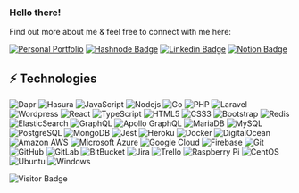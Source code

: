 ### Hello there!

Find out more about me & feel free to connect with me here:

[![Personal Portfolio](https://img.shields.io/badge/www.-faizahmed.in-black)](https://faizahmed.in)
[![Hashnode Badge](https://img.shields.io/badge/-blog.faizahmed.in-darkblue?style=flat-square&logo=Hashnode&logoColor=white&link=http://blog.faizahmed.in/)](https://blog.faizahmed.in/)
[![Linkedin Badge](https://img.shields.io/badge/-faizahmedfarooqui-blue?style=flat-square&logo=Linkedin&logoColor=white&link=https://www.linkedin.com/in/faizahmedfarooqui/)](https://www.linkedin.com/in/faizahmedfarooqui/)
[![Notion Badge](https://img.shields.io/badge/-faizahmed.notion.site-white?style=flat-square&logo=Notion&logoColor=black&link=https://faizahmed.notion.site/Hey-I-m-Faiz-A-Farooqui-1f271e964e8f485d989327e788d4aef7)](https://faizahmed.notion.site/Hey-I-m-Faiz-A-Farooqui-1f271e964e8f485d989327e788d4aef7)


## ⚡ Technologies

![Dapr](https://img.shields.io/badge/-Dapr-black?style=flat-square&logo=dapr)
![Hasura](https://img.shields.io/badge/-Hasura-f8fcff?style=flat-square&logo=hasura)
![JavaScript](https://img.shields.io/badge/-JavaScript-black?style=flat-square&logo=javascript)
![Nodejs](https://img.shields.io/badge/-Nodejs-black?style=flat-square&logo=Node.js)
![Go](https://img.shields.io/badge/-Go-black?style=flat-square&logo=go)
![PHP](https://img.shields.io/badge/-PHP-black?style=flat-square&logo=php)
![Laravel](https://img.shields.io/badge/-Laravel-black?style=flat-square&logo=laravel)
![Wordpress](https://img.shields.io/badge/-Wordpress-black?style=flat-square&logo=wordpress)
![React](https://img.shields.io/badge/-React-black?style=flat-square&logo=react)
![TypeScript](https://img.shields.io/badge/-TypeScript-black?style=flat-square&logo=typescript)
![HTML5](https://img.shields.io/badge/-HTML5-E34F26?style=flat-square&logo=html5&logoColor=white)
![CSS3](https://img.shields.io/badge/-CSS3-1572B6?style=flat-square&logo=css3)
![Bootstrap](https://img.shields.io/badge/-Bootstrap-563D7C?style=flat-square&logo=bootstrap)
![Redis](https://img.shields.io/badge/-Redis-black?style=flat-square&logo=Redis)
![ElasticSearch](https://img.shields.io/badge/-ElasticSearch-005571?style=flat-square&logo=elasticsearch)
![GraphQL](https://img.shields.io/badge/-GraphQL-E10098?style=flat-square&logo=graphql)
![Apollo GraphQL](https://img.shields.io/badge/-Apollo%20GraphQL-311C87?style=flat-square&logo=apollo-graphql)
![MariaDB](https://img.shields.io/badge/-MariaDB-336791?style=flat-square&logo=mariadb)
![MySQL](https://img.shields.io/badge/-MySQL-black?style=flat-square&logo=mysql)
![PostgreSQL](https://img.shields.io/badge/-PostgreSQL-black?style=flat-square&logo=PostgreSQL)
![MongoDB](https://img.shields.io/badge/-MongoDB-black?style=flat-square&logo=mongodb)
![Jest](https://img.shields.io/badge/-Jest-black?style=flat-square&logo=jest)
![Heroku](https://img.shields.io/badge/-Heroku-430098?style=flat-square&logo=heroku)
![Docker](https://img.shields.io/badge/-Docker-black?style=flat-square&logo=docker)
![DigitalOcean](https://img.shields.io/badge/-Digital%20Ocean-darkblue?style=flat-square&logo=digitalocean)
![Amazon AWS](https://img.shields.io/badge/Amazon%20AWS-232F3E?style=flat-square&logo=amazon-aws)
![Microsoft Azure](https://img.shields.io/badge/Microsoft%20Azure-232F7E?style=flat-square&logo=microsoft-azure)
![Google Cloud](https://img.shields.io/badge/Google%20Cloud-black?style=flat-square&logo=google-cloud)
![Firebase](https://img.shields.io/badge/-Firebase-black?style=flat-square&logo=firebase)
![Git](https://img.shields.io/badge/-Git-black?style=flat-square&logo=git)
![GitHub](https://img.shields.io/badge/-GitHub-181717?style=flat-square&logo=github)
![GitLab](https://img.shields.io/badge/-GitLab-FCA121?style=flat-square&logo=gitlab)
![BitBucket](https://img.shields.io/badge/-BitBucket-darkblue?style=flat-square&logo=bitbucket)
![Jira](https://img.shields.io/badge/-jira-black?style=flat-square&logo=jira)
![Trello](https://img.shields.io/badge/-Trello-black?style=flat-square&logo=trello)
![Raspberry Pi](https://img.shields.io/badge/-Raspberry%20Pi-C51A4A?style=flat-square&logo=Raspberry-Pi)
![CentOS](https://img.shields.io/badge/-Centos-black?style=flat-square&logo=centos)
![Ubuntu](https://img.shields.io/badge/-Ubuntu-black?style=flat-square&logo=ubuntu)
![Windows](https://img.shields.io/badge/-Windows-black?style=flat-square&logo=windows)

![Visitor Badge](https://visitor-badge.laobi.icu/badge?page_id=faizahmedfarooqui.faizahmedfarooqui)
<!--
![Top Langs](https://github-readme-stats.vercel.app/api/top-langs/?username=faizahmedfarooqui&hide=TeX&layout=compact)
-->

<!--
# Top Repositories:
-->

<!--
### [express-typescript](https://github.com/geekyants/express-typescript) [![GitHub stars](https://img.shields.io/github/stars/geekyants/express-typescript?style=social&label=Star&maxAge=2592000)](https://GitHub.com/geekyants/express-typescript/stargazers/) [![GitHub forks](https://img.shields.io/github/forks/geekyants/express-typescript?style=social&label=Fork&maxAge=2592000)](https://GitHub.com/geekyants/express-typescript/network/) -->

<!--
### [nodejs](https://github.com/faizahmedfarooqui/nodejs) [![GitHub stars](https://img.shields.io/github/stars/faizahmedfarooqui/nodejs?style=social&label=Star&maxAge=2592000)](https://GitHub.com/faizahmedfarooqui/nodejs/stargazers/) [![GitHub forks](https://img.shields.io/github/forks/faizahmedfarooqui/nodejs?style=social&label=Fork&maxAge=2592000)](https://GitHub.com/faizahmedfarooqui/nodejs/network/)
-->

<!-- ### [faizahmedfarooqui/ycombinator-react](https://github.com/faizahmedfarooqui/ycombinator-react) [![GitHub stars](https://img.shields.io/github/stars/faizahmedfarooqui/ycombinator-react?style=social&label=Star&maxAge=2592000)](https://GitHub.com/faizahmedfarooqui/ycombinator-react/stargazers/) [![GitHub forks](https://img.shields.io/github/forks/faizahmedfarooqui/ycombinator-react?style=social&label=Fork&maxAge=2592000)](https://GitHub.com/faizahmedfarooqui/ycombinator-react/network/)
-->
